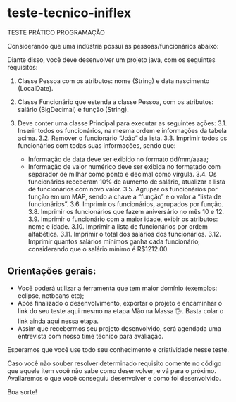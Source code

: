 # teste-tecnico-iniflex
TESTE PRÁTICO PROGRAMAÇÃO

Considerando que uma indústria possui as pessoas/funcionários abaixo:

Diante disso, você deve desenvolver um projeto java, com os seguintes requisitos:

1. Classe Pessoa com os atributos: nome (String) e data nascimento (LocalDate).

2. Classe Funcionário que estenda a classe Pessoa, com os atributos: salário (BigDecimal) e função (String).

3. Deve conter uma classe Principal para executar as seguintes ações:
   3.1. Inserir todos os funcionários, na mesma ordem e informações da tabela acima.
   3.2. Remover o funcionário “João” da lista.
   3.3. Imprimir todos os funcionários com todas suas informações, sendo que:
   - Informação de data deve ser exibido no formato dd/mm/aaaa;
   - Informação de valor numérico deve ser exibida no formatado com separador de milhar como ponto e decimal como vírgula.
   3.4. Os funcionários receberam 10% de aumento de salário, atualizar a lista de funcionários com novo valor.
   3.5. Agrupar os funcionários por função em um MAP, sendo a chave a “função” e o valor a “lista de funcionários”.
   3.6. Imprimir os funcionários, agrupados por função.
   3.8. Imprimir os funcionários que fazem aniversário no mês 10 e 12.
   3.9. Imprimir o funcionário com a maior idade, exibir os atributos: nome e idade.
   3.10. Imprimir a lista de funcionários por ordem alfabética.
   3.11. Imprimir o total dos salários dos funcionários.
   3.12. Imprimir quantos salários mínimos ganha cada funcionário, considerando que o salário mínimo é R$1212.00.

## Orientações gerais:
- Você poderá utilizar a ferramenta que tem maior domínio (exemplos: eclipse, netbeans etc);
- Após finalizado o desenvolvimento, exportar o projeto e encaminhar o link do seu teste aqui mesmo na etapa Mão na Massa 🖐. Basta colar o link ainda aqui nessa etapa.
- Assim que recebermos seu projeto desenvolvido, será agendada uma entrevista com nosso time técnico para avaliação.

Esperamos que você use todo seu conhecimento e criatividade nesse teste.

Caso você não souber resolver determinado requisito comente no código que aquele item você não sabe como desenvolver, e vá para o próximo. Avaliaremos o que você conseguiu desenvolver e como foi desenvolvido.

Boa sorte!
